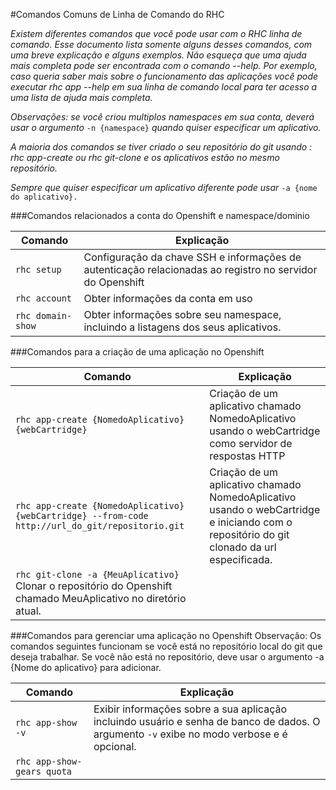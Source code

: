 #Comandos Comuns de Linha de Comando do RHC 

*Existem diferentes comandos que você pode usar com o RHC linha de comando. Esse documento lista somente
alguns desses comandos, com uma breve explicação e alguns exemplos. Não esqueça que uma ajuda mais completa pode ser
encontrada com o comando --help. Por exemplo, caso queria saber mais sobre o funcionamento das aplicações você 
pode executar rhc app --help em sua linha de comando local para ter acesso a uma lista de ajuda mais completa.*

*Observações: se você criou multiplos namespaces em sua conta, deverá usar o argumento* ``-n {namespace}`` *quando
quiser especificar um aplicativo.*

*A maioria dos comandos se tiver criado o seu repositório do git usando : rhc app-create ou rhc git-clone e os aplicativos 
estão no mesmo repositório.*

*Sempre que quiser especificar um aplicativo diferente pode usar* ``-a {nome do aplicativo}.``


###Comandos relacionados a conta do Openshift e namespace/dominio 

Comando   |                                          Explicação|
---       |                             ---                     |
``rhc setup``|                                        Configuração da chave SSH e informações de autenticação relacionadas ao registro no servidor do Openshift|
``rhc account``|                                      Obter informações da conta em uso|
``rhc domain-show``|                                    Obter informações sobre seu namespace, incluindo a listagens dos seus aplicativos.|
                                                   
                                                   
###Comandos para a criação de uma aplicação no Openshift 

Comando |                                                            Explicação|
---     |                              ---                                     |
``rhc app-create {NomedoAplicativo} {webCartridge}``|           Criação de um aplicativo chamado NomedoAplicativo usando o webCartridge como servidor de respostas HTTP |
``rhc app-create {NomedoAplicativo} {webCartridge} --from-code http://url_do_git/repositorio.git`` |           Criação de um aplicativo chamado NomedoAplicativo usando o webCartridge e iniciando com o repositório do git clonado da url especificada. |                                                            
``rhc git-clone -a {MeuAplicativo}``                            Clonar o repositório do Openshift chamado MeuAplicativo no diretório atual. |
                                                            
                         
###Comandos para gerenciar uma aplicação no Openshift 
Observação: Os comandos seguintes funcionam se você está no repositório local do git que deseja trabalhar. Se 
você não está no repositório, deve usar o argumento -a {Nome do aplicativo} para adicionar.

Comando|                                                 Explicação |
---    |                          ---                               | 
``rhc app-show -v``|                                   Exibir informações sobre a sua aplicação incluindo usuário e senha de banco de dados. O argumento ``-v`` exibe no modo verbose e é opcional.|
``rhc app-show-gears quota``|                          |                                                        
                                                                                            
                                                   
                                                   
                                                   
                                                                
  









